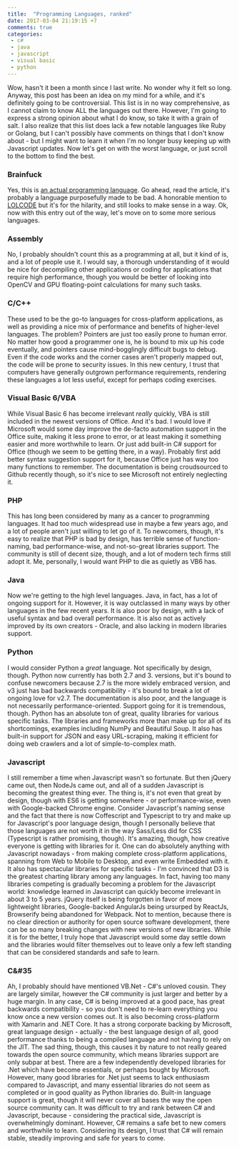 ```yaml
---
title:  "Programming Languages, ranked"
date: 2017-03-04 21:19:15 +7
comments: true
categories:
 - c#
 - java
 - javascript
 - visual basic
 - python
---
```


Wow, hasn't it been a month since I last write. No wonder why it felt so long. Anyway, this post has been an idea on my mind for a while, and it's definitely going to be controversial. This list is in no way comprehensive, as I cannot claim to know ALL the languages out there. However, I'm going to express a strong opinion about what I do know, so take it with a grain of salt. I also realize that this list does lack a few notable languages like Ruby or Golang, but I can't possibly have comments on things that I don't know about - but I might want to learn it when I'm no longer busy keeping up with Javascript updates. Now let's get on with the worst language, or just scroll to the bottom to find the best.

### Brainfuck
Yes, this is [an actual programming language](https://en.wikipedia.org/wiki/Brainfuck). Go ahead, read the article, it's probably a language purposefully made to be bad. A honorable mention to [LOLCODE](http://lolcode.org/) but it's for the hilarity, and still looks to make sense in a way. Ok, now with this entry out of the way, let's move on to some more serious languages.

### Assembly
No, I probably shouldn't count this as a programming at all, but it kind of is, and a lot of people use it. I would say, a thorough understanding of it would be nice for decompiling other applications or coding for applications that require high performance, though you would be better of looking into OpenCV and GPU floating-point calculations for many such tasks.

### C/C++
These used to be the go-to languages for cross-platform applications, as well as providing a nice mix of performance and benefits of higher-level languages. The problem? Pointers are just too easily prone to human error. No matter how good a programmer one is, he is bound to mix up his code eventually, and pointers cause mind-bogglingly difficult bugs to debug. Even if the code works and the corner cases aren't properly mapped out, the code will be prone to security issues. In this new century, I trust that computers have generally outgrown performance requirements, rendering these languages a lot less useful, except for perhaps coding exercises.

### Visual Basic 6/VBA
While Visual Basic 6 has become irrelevant *really* quickly, VBA is still included in the newest versions of Office. And it's bad. I would love if Microsoft would some day improve the de-facto automation support in the Office suite, making it less prone to error, or at least making it something easier and more worthwhile to learn. Or just add built-in C# support for Office (though we seem to be getting there, in a way). Probably first add better syntax suggestion support for it, because Office just has way too many functions to remember. The documentation is being croudsourced to Github recently though, so it's nice to see Microsoft not entirely neglecting it.

### PHP
This has long been considered by many as a cancer to programming languages. It had too much widespread use in maybe a few years ago, and a lot of people aren't just willing to let go of it. To newcomers, though, it's easy to realize that PHP is bad by design, has terrible sense of function-naming, bad performance-wise, and not-so-great libraries support. The community is still of decent size, though, and a lot of modern tech firms still adopt it. Me, personally, I would want PHP to die as quietly as VB6 has.

### Java
Now we're getting to the high level languages. Java, in fact, has a lot of ongoing support for it. However, it is way outclassed in many ways by other languages in the few recent years. It is also poor by design, with a lack of useful syntax and bad overall performance. It is also not as actively improved by its own creators - Oracle, and also lacking in modern libraries support.

### Python
I would consider Python a *great* language. Not specifically by design, though. Python now currently has both 2.7 and 3. versions, but it's bound to confuse newcomers because 2.7 is the more widely embraced version, and v3 just has bad backwards compatibility - it's bound to break a lot of ongoing love for v2.7. The documentation is also poor, and the language is not necessarily performance-oriented. Support going for it is tremendous, though. Python has an absolute ton of great, quality libraries for various specific tasks. The libraries and frameworks more than make up for all of its shortcomings, examples including NumPy and Beautiful Soup. It also has built-in support for JSON and easy URL-scraping, making it efficient for doing web crawlers and a lot of simple-to-complex math.

### Javascript
I still remember a time when Javascript wasn't so fortunate. But then jQuery came out, then NodeJs came out, and all of a sudden Javascript is becoming the greatest thing ever. The thing is, it's not even that great by design, though with ES6 is getting somewhere - or performance-wise, even with Google-backed Chrome engine. Consider Javascript's naming sense and the fact that there is now Coffescript and Typescript to try and make up for Javascript's poor language design, though I personally believe that those languages are not worth it in the way Sass/Less did for CSS (Typescript is rather promising, though). It's amazing, though, how creative everyone is getting with libraries for it. One can do absolutely anything with Javascript nowadays - from making complete cross-platform applications, spanning from Web to Mobile to Desktop, and even write Embedded with it. It also has spectacular libraries for specific tasks - I'm convinced that D3 is the greatest charting library among any languages. In fact, having too many libraries competing is gradually becoming a problem for the Javascript world: knowledge learned in Javascript can quickly become irrelevant in about 3 to 5 years. jQuery itself is being forgotten in favor of more lightweight libraries, Google-backed AngularJs being ursurped by ReactJs, Browserify being abandoned for Webpack. Not to mention, because there is no clear direction or authority for open source software development, there can be so many breaking changes with new versions of new libraries. While it is for the better, I truly hope that Javascript would some day settle down and the libraries would filter themselves out to leave only a few left standing that can be considered standards and safe to learn.

### C&#35
Ah, I probably should have mentioned VB.Net - C#'s unloved cousin. They are largely similar, however the C# community is just larger and better by a huge margin. In any case, C# is being improved at a good pace, has great backwards compatibility - so you don't need to re-learn everything you know once a new version comes out. It is also becoming cross-platform with Xamarin and .NET Core. It has a strong corporate backing by Microsoft, great language design - actually - the best language design of all, good performance thanks to being a compiled language and not having to rely on the JIT. The sad thing, though, this causes it by nature to not really geared towards the open source community, which means libraries support are only subpar at best. There are a few independently developed libraries for .Net which have become essentials, or perhaps bought by Microsoft. However, many good libraries for .Net just seems to lack enthusiasm compared to Javascript, and many essential libraries do not seem as completed or in good quality as Python libraries do. Built-in language support is great, though it will never cover all bases the way the open source community can. It was difficult to try and rank between C# and Javascript, because - considering the practical side, Javascript is overwhelmingly dominant. However, C# remains a safe bet to new comers and worthwhile to learn. Considering its design, I trust that C# will remain stable, steadily improving and safe for years to come.
